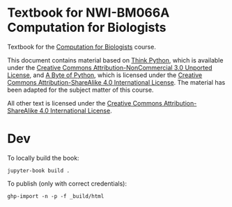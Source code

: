 # Textbook for NWI-BM066A Computation for Biologists

Textbook for the [Computation for Biologists](https://www.ru.nl/courseguides/science/vm/osirislinks/bm/nwi-bm066a/) course.

This document contains material based on [Think Python](https://greenteapress.com/wp/think-python-2e/), which is available under the [Creative Commons Attribution-NonCommercial 3.0 Unported License](http://creativecommons.org/licenses/by-nc/3.0/), and [A Byte of Python](https://python.swaroopch.com/), which is licensed under the [Creative Commons Attribution-ShareAlike 4.0 International License](http://creativecommons.org/licenses/by-sa/4.0/). The material has been adapted for the subject matter of this course.

All other text is licensed under the [Creative Commons Attribution-ShareAlike 4.0 International License](http://creativecommons.org/licenses/by-sa/4.0/).

# Dev

To locally build the book:

```
jupyter-book build .
```

To publish (only with correct credentials):

```
ghp-import -n -p -f _build/html
```
